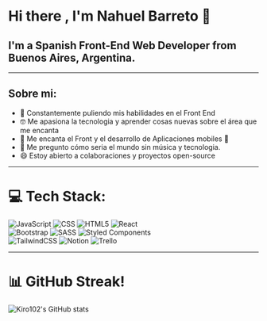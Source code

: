 # Hi there , I'm Nahuel Barreto 👋
## I'm a Spanish Front-End Web Developer from Buenos Aires, Argentina.
----

## Sobre mi:
- 🌟 Constantemente puliendo mis habilidades en el Front End
- 🤓 Me apasiona la tecnologia y aprender cosas nuevas sobre el área que me encanta
- 🤗 Me encanta el Front y el desarrollo de Aplicaciones mobiles 🤗
- 🤔 Me pregunto cómo seria el mundo sin música y tecnologia.
- 😄 Estoy abierto a colaboraciones y proyectos open-source

---

# 💻 Tech Stack:
![JavaScript](https://img.shields.io/badge/javascript-%23323330.svg?style=for-the-badge&logo=javascript&logoColor=%23F7DF1E) 
![CSS](https://img.shields.io/badge/css-%231572B6.svg?style=for-the-badge&logo=css3&logoColor=white)
![HTML5](https://img.shields.io/badge/html5-%23E34F26.svg?style=for-the-badge&logo=html5&logoColor=white)
![React](https://img.shields.io/badge/react-%2320232a.svg?style=for-the-badge&logo=react&logoColor=%2361DAFB)\
![Bootstrap](https://img.shields.io/badge/bootstrap-%23563D7C.svg?style=for-the-badge&logo=bootstrap&logoColor=white)
![SASS](https://img.shields.io/badge/SASS-hotpink.svg?style=for-the-badge&logo=SASS&logoColor=white)
![Styled Components](https://img.shields.io/badge/styled--components-DB7093?style=for-the-badge&logo=styled-components&logoColor=white)\
![TailwindCSS](https://img.shields.io/badge/tailwindcss-%2338B2AC.svg?style=for-the-badge&logo=tailwind-css&logoColor=white)
![Notion](https://img.shields.io/badge/Notion-%23000000.svg?style=for-the-badge&logo=notion&logoColor=white)
![Trello](https://img.shields.io/badge/Trello-%23026AA7.svg?style=for-the-badge&logo=Trello&logoColor=white)

---

# 📊  GitHub Streak!
![Kiro102's GitHub stats](https://github-readme-stats.vercel.app/api?username=NahuelBarreto04&show_icons=true&theme=radical)


